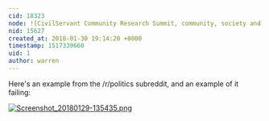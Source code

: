 ```yaml
---
cid: 18323
node: ![CivilServant Community Research Summit, community, society and moderation systems](../notes/warren/01-27-2018/civilservant-community-research-summit-community-society-and-moderation-systems)
nid: 15627
created_at: 2018-01-30 19:14:20 +0000
timestamp: 1517339660
uid: 1
author: warren
---
```


Here's an example from the /r/politics subreddit, and an example of it failing:

[![Screenshot_20180129-135435.png](https://publiclab.org/system/images/photos/000/023/403/large/Screenshot_20180129-135435.png)](https://publiclab.org/system/images/photos/000/023/403/original/Screenshot_20180129-135435.png)

